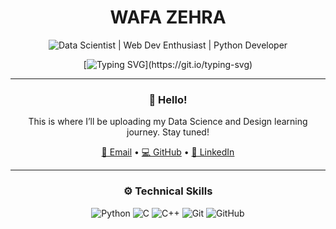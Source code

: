 <div align="center">
<h1><b>WAFA ZEHRA</b></h1>

![Data Scientist | Web Dev Enthusiast | Python Developer](https://img.shields.io/badge/Data_Scientist%20%7C%20Web_Dev_Enthusiast%20%7C%20Python_Developer-%F0%9F%A4%8E-FFD700?style=for-the-badge&color=DAA520)

[![Typing SVG](https://readme-typing-svg.demolab.com?font=Fira+Code&pause=1000&center=true&vCenter=true&width=500&lines=Half+analyst%2C+half+artist%2C+fully+curious.)](https://git.io/typing-svg)

---

### 👋 Hello!

This is where I’ll be uploading my Data Science and Design learning journey. Stay tuned!

[📧 Email](mailto:wafazzaidi104@gmail.com) • [💻 GitHub](https://github.com/Wafa_Zehra) • [🔗 LinkedIn](https://www.linkedin.com/in/wafaa-zehra)

---

### ⚙️ Technical Skills

![Python](https://img.shields.io/badge/Python-3670A0?style=for-the-badge&logo=python&logoColor=ffdd54)
![C](https://img.shields.io/badge/C-00599C?style=for-the-badge&logo=c&logoColor=white)
![C++](https://img.shields.io/badge/C++-004482?style=for-the-badge&logo=c%2B%2B&logoColor=white)
![Git](https://img.shields.io/badge/Git-F05032?style=for-the-badge&logo=git&logoColor=white)
![GitHub](https://img.shields.io/badge/GitHub-181717?style=for-the-badge&logo=github&logoColor=white)

</div>
